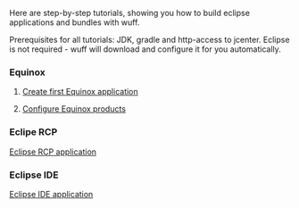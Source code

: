 Here are step-by-step tutorials, showing you how to build eclipse applications and bundles with wuff.

Prerequisites for all tutorials: JDK, gradle and http-access to jcenter. Eclipse is not required - wuff will download and configure it for you automatically.

### Equinox

1. [Create first Equinox application](Create-first-Equinox-application)

2. [Configure Equinox products](Configure-Equinox-products)

### Eclipe RCP

[Eclipse RCP application](Eclipse-RCP-application)

### Eclipse IDE

[Eclipse IDE application](Eclipse-IDE-application)

